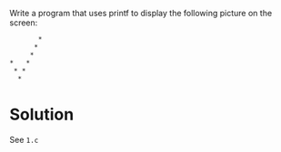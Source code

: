 

Write a program that uses printf to display the following picture on the screen:

```
       *
      *
     *
*   *
 * *
  *
```

# Solution

See ```1.c```

